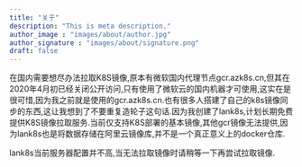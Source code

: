 ```yaml
---
title: "关于"
description: "This is meta description."
author_image : "images/about/author.jpg"
author_signature : "images/about/signature.png"
draft: false
---
```


在国内需要想尽办法拉取K8S镜像,原本有微软国内代理节点gcr.azk8s.cn,但其在2020年4月初已经关闭公开访问,只有使用了微软云的国内机器才可使用,这实在是很可惜,因为我之前就是使用的gcr.azk8s.cn.也有很多人搭建了自己的k8s镜像同步的东西,这让我想到了不要重复造轮子这句话.因为我创建了lank8s,计划长期免费提供K8S镜像拉取服务.当前仅支持K8S部署的基本镜像,其他gcr镜像无法提供,因为lank8s也是将数据存储在阿里云镜像库,并不是一个真正意义上的docker仓库.  

lank8s当前服务器配置并不高,当无法拉取镜像时请稍等一下再尝试拉取镜像.